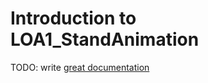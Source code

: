 # Introduction to LOA1_StandAnimation

TODO: write [great documentation](http://jacobian.org/writing/what-to-write/)
